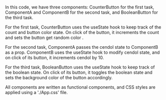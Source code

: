 In this code, we have three components: CounterButton for the first task, ComponentA and ComponentB for the second task, and BooleanButton for the third task.

For the first task, CounterButton uses the useState hook to keep track of the count and button color state. On click of the button, it increments the count and sets the button get  random color .

For the second task, ComponentA passes the cendol state to ComponentB as a prop. ComponentB uses the useState hook to modify cendol state, and on click of its button, it increments cendol by 10.

For the third task, BooleanButton uses the useState hook to keep track of the boolean state. On click of its button, it toggles the boolean state and sets the background color of the button accordingly.

All components are written as functional components, and CSS styles are applied using a './App.css' file.